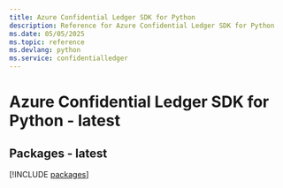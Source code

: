 ```yaml
---
title: Azure Confidential Ledger SDK for Python
description: Reference for Azure Confidential Ledger SDK for Python
ms.date: 05/05/2025
ms.topic: reference
ms.devlang: python
ms.service: confidentialledger
---
```

# Azure Confidential Ledger SDK for Python - latest
## Packages - latest
[!INCLUDE [packages](confidential-ledger-index.md)]